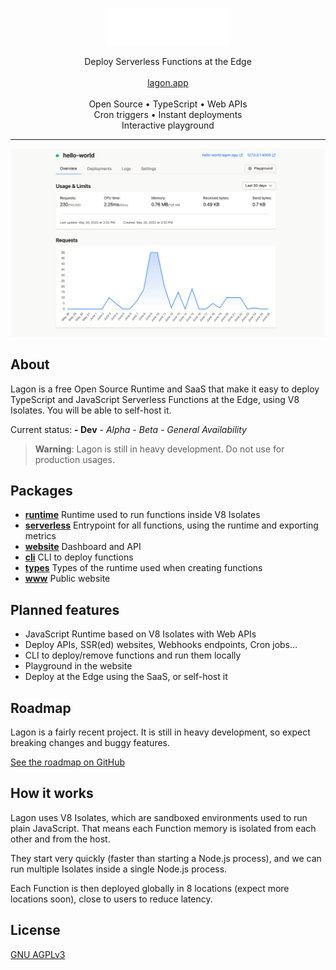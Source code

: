 <p align="center">
  <picture>
    <source media="(prefers-color-scheme: dark)" srcset="./assets/logo-white.png">
    <source media="(prefers-color-scheme: light)" srcset="./assets/logo-black.png">
    <img alt="Lagon logo" height="60px" src="./assets/logo-white.png">
  </picture>
  <p align="center">
    Deploy Serverless Functions at the Edge
    <br />
    <br />
    <a align="center" href="https://lagon.app">
      lagon.app
    </a>
    <br />
    <br />
    Open Source • TypeScript • Web APIs
    <br />
    Cron triggers • Instant deployments
    <br />
    Interactive playground
  </p>
</p>

<hr />

![Dashboard](./assets/dashboard.png)

## About

Lagon is a free Open Source Runtime and SaaS that make it easy to deploy TypeScript and JavaScript Serverless Functions at the Edge, using V8 Isolates. You will be able to self-host it.

Current status:
__- Dev__
_- Alpha_
_- Beta_
_- General Availability_

> **Warning**: Lagon is still in heavy development. Do not use for production usages.

## Packages

- **[runtime](./packages/runtime)** Runtime used to run functions inside V8 Isolates
- **[serverless](./packages/serverless)** Entrypoint for all functions, using the runtime and exporting metrics
- **[website](./packages/website)** Dashboard and API
- **[cli](./packages/cli)** CLI to deploy functions
- **[types](./packages/types)** Types of the runtime used when creating functions
- **[www](./www)** Public website

## Planned features

- JavaScript Runtime based on V8 Isolates with Web APIs
- Deploy APIs, SSR(ed) websites, Webhooks endpoints, Cron jobs...
- CLI to deploy/remove functions and run them locally
- Playground in the website
- Deploy at the Edge using the SaaS, or self-host it

## Roadmap

Lagon is a fairly recent project. It is still in heavy development, so expect breaking changes and buggy features.

[See the roadmap on GitHub](https://github.com/orgs/lagonapp/projects/1)

## How it works

Lagon uses V8 Isolates, which are sandboxed environments used to run plain JavaScript. That means each Function memory is isolated from each other and from the host.

They start very quickly (faster than starting a Node.js process), and we can run multiple Isolates inside a single Node.js process.

Each Function is then deployed globally in 8 locations (expect more locations soon), close to users to reduce latency.

## License

[GNU AGPLv3](./LICENSE)